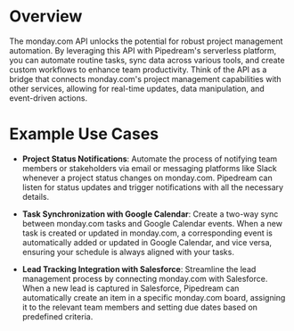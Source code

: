 # Overview

The monday.com API unlocks the potential for robust project management automation. By leveraging this API with Pipedream's serverless platform, you can automate routine tasks, sync data across various tools, and create custom workflows to enhance team productivity. Think of the API as a bridge that connects monday.com's project management capabilities with other services, allowing for real-time updates, data manipulation, and event-driven actions.

# Example Use Cases

- **Project Status Notifications**: Automate the process of notifying team members or stakeholders via email or messaging platforms like Slack whenever a project status changes on monday.com. Pipedream can listen for status updates and trigger notifications with all the necessary details.

- **Task Synchronization with Google Calendar**: Create a two-way sync between monday.com tasks and Google Calendar events. When a new task is created or updated in monday.com, a corresponding event is automatically added or updated in Google Calendar, and vice versa, ensuring your schedule is always aligned with your tasks.

- **Lead Tracking Integration with Salesforce**: Streamline the lead management process by connecting monday.com with Salesforce. When a new lead is captured in Salesforce, Pipedream can automatically create an item in a specific monday.com board, assigning it to the relevant team members and setting due dates based on predefined criteria.
